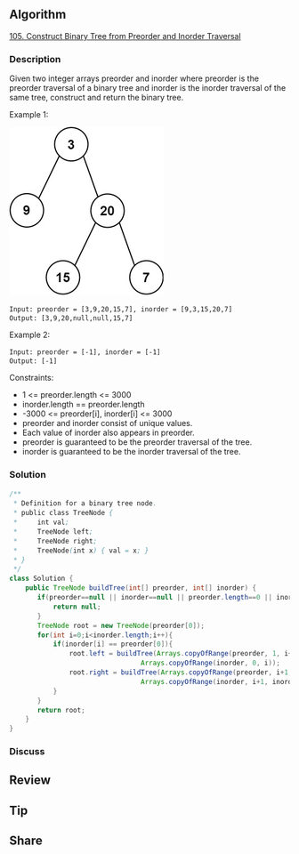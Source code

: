 ## Algorithm

[105. Construct Binary Tree from Preorder and Inorder Traversal](https://leetcode.com/problems/construct-binary-tree-from-preorder-and-inorder-traversal/)

### Description

Given two integer arrays preorder and inorder where preorder is the preorder traversal of a binary tree and inorder is the inorder traversal of the same tree, construct and return the binary tree.


Example 1:

![](assets/20220203-e354285b.png)

```
Input: preorder = [3,9,20,15,7], inorder = [9,3,15,20,7]
Output: [3,9,20,null,null,15,7]
```

Example 2:

```
Input: preorder = [-1], inorder = [-1]
Output: [-1]
```

Constraints:

- 1 <= preorder.length <= 3000
- inorder.length == preorder.length
- -3000 <= preorder[i], inorder[i] <= 3000
- preorder and inorder consist of unique values.
- Each value of inorder also appears in preorder.
- preorder is guaranteed to be the preorder traversal of the tree.
- inorder is guaranteed to be the inorder traversal of the tree.

### Solution

```java
/**
 * Definition for a binary tree node.
 * public class TreeNode {
 *     int val;
 *     TreeNode left;
 *     TreeNode right;
 *     TreeNode(int x) { val = x; }
 * }
 */
class Solution {
    public TreeNode buildTree(int[] preorder, int[] inorder) {
       if(preorder==null || inorder==null || preorder.length==0 || inorder.length==0){
           return null;
       }
       TreeNode root = new TreeNode(preorder[0]);
       for(int i=0;i<inorder.length;i++){
           if(inorder[i] == preorder[0]){
               root.left = buildTree(Arrays.copyOfRange(preorder, 1, i+1),
                                 Arrays.copyOfRange(inorder, 0, i));
               root.right = buildTree(Arrays.copyOfRange(preorder, i+1, preorder.length),
                                 Arrays.copyOfRange(inorder, i+1, inorder.length));
           }
       }
       return root;
    }
}
```

### Discuss

## Review


## Tip


## Share
